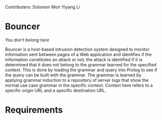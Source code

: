 Contributers:
Solomon Mori
Yiyang Li

# Bouncer
*You don't belong here*

Bouncer is a host-based intrusion detection system designed to monitor information sent between pages of a Web application and identifies if the information constitutes an attack or not; the attack is identified if it is determined that it does not belong to the grammar learned for the specified context. This is done by loading the grammar and query into Prolog to see if the query can be built with the grammar. The grammar is learned by applying grammar induction to a repository of server logs that show the normal use case grammar in the specific context. Context here refers to a specific origin URL and a specific destination URL. 


Requirements
============



